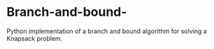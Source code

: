 # Branch-and-bound-

Python implementation of a branch and bound algorithm for solving a Knapsack problem.
